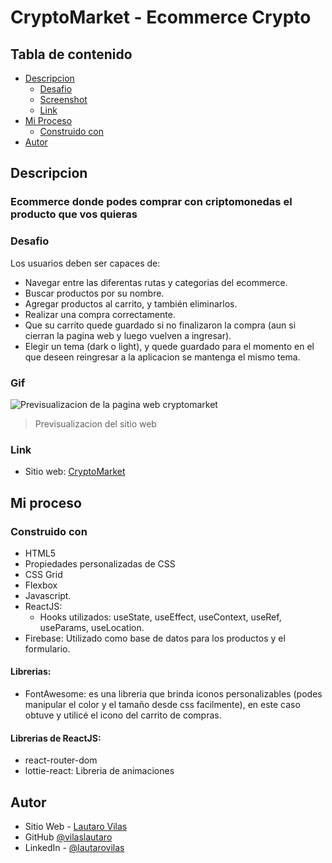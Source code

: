 # CryptoMarket - Ecommerce Crypto

## Tabla de contenido

- [Descripcion](#descripcion)
  - [Desafio](#desafio)
  - [Screenshot](#screenshot)
  - [Link](#link)
- [Mi Proceso](#mi-proceso)
  - [Construido con](#construido-con)
- [Autor](#autor)

## Descripcion
### Ecommerce donde podes comprar con criptomonedas el producto que vos quieras

### Desafio

Los usuarios deben ser capaces de:
- Navegar entre las diferentas rutas y categorias del ecommerce.
- Buscar productos por su nombre.
- Agregar productos al carrito, y también eliminarlos.
- Realizar una compra correctamente.
- Que su carrito quede guardado si no finalizaron la compra (aun si cierran la pagina web y luego vuelven a ingresar).
- Elegir un tema (dark o light), y quede guardado para el momento en el que deseen reingresar a la aplicacion se mantenga el mismo tema.

### Gif

![Previsualizacion de la pagina web cryptomarket](https://res.cloudinary.com/dn7qsxzdf/image/upload/v1644262526/CryptoMarket/CryptoMarket_i6n3ha.gif)

> Previsualizacion del sitio web

### Link

- Sitio web: [CryptoMarket](https://cripto-market.netlify.app)

## Mi proceso

### Construido con

- HTML5
- Propiedades personalizadas de CSS
- CSS Grid
- Flexbox
- Javascript.
- ReactJS:
    - Hooks utilizados: useState, useEffect, useContext, useRef, useParams, useLocation.
- Firebase: Utilizado como base de datos para los productos y el formulario.

#### Librerias:
- FontAwesome: es una libreria que brinda iconos personalizables (podes manipular el color y el tamaño desde css facilmente), en este caso obtuve y utilicé el icono del carrito de compras.

#### Librerias de ReactJS:
- react-router-dom
- lottie-react: Libreria de animaciones

## Autor

- Sitio Web - [Lautaro Vilas](https://lautarovilas.com)
- GitHub [@vilaslautaro](https://github.com/vilaslautaro)
- LinkedIn - [@lautarovilas](https://www.linkedin.com/in/lautarovilas/)